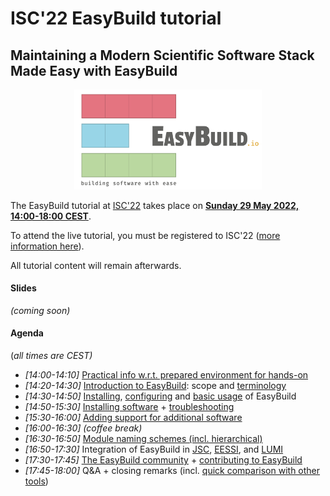 # ISC'22 EasyBuild tutorial

## Maintaining a Modern Scientific Software Stack Made Easy with EasyBuild

<p align="center"><a href="https://easybuild.io"><img src="../img/easybuild_logo_alpha.png" alt="EasyBuild logo" width="300px"/></a></p>

The EasyBuild tutorial at [ISC'22](https://www.isc-hpc.com) takes place on [**Sunday 29 May 2022, 14:00-18:00 CEST**](https://app.swapcard.com/widget/event/isc-high-performance-2022/planning/UGxhbm5pbmdfODYxMTUy).

To attend the live tutorial, you must be registered to ISC'22 ([more information
here](https://www.isc-hpc.com/overview-372.html)).

All tutorial content will remain afterwards.

#### Slides

*(coming soon)*

#### Agenda

(*all times are CEST)*

* *[14:00-14:10]* [Practical info w.r.t. prepared environment for hands-on](practical_info.md)
* *[14:20-14:30]* [Introduction to EasyBuild](introduction.md): scope and [terminology](terminology.md)
* *[14:30-14:50]* [Installing](installation.md), [configuring](configuration.md) and [basic usage](basic_usage.md) of
  EasyBuild
* *[14:50-15:30]* [Installing software](installing_software.md) + [troubleshooting](troubleshooting.md)
* *[15:30-16:00]* [Adding support for additional software](adding_support_additional_software.md)
* *[16:00-16:30]* *(coffee break)*
* *[16:30-16:50]* [Module naming schemes (incl. hierarchical)](module_naming_schemes.md)
* *[16:50-17:30]* Integration of EasyBuild in [JSC](integration_jsc.md), [EESSI](integration_eessi.md), and [LUMI](integration_lumi.md)
* *[17:30-17:45]* [The EasyBuild community](community.md) + [contributing to EasyBuild](contributing.md)
* *[17:45-18:00]* Q&A + closing remarks (incl. [quick comparison with other tools](comparison_other_tools.md))

